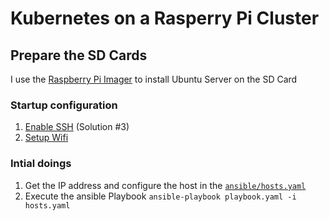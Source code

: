 # Kubernetes on a Rasperry Pi Cluster

## Prepare the SD Cards

I use the [Raspberry Pi Imager](https://www.raspberrypi.org/software/) to install Ubuntu Server on the SD Card

### Startup configuration

1. [Enable SSH](https://www.raspberrypi.org/documentation/remote-access/ssh/README.md) (Solution #3)
2. [Setup Wifi](https://discourse.ubuntu.com/t/how-to-install-ubuntu-server-on-your-raspberry-pi/14660)

### Intial doings

1. Get the IP address and configure the host in the [`ansible/hosts.yaml`](ansible/hosts.yaml)
2. Execute the ansible Playbook `ansible-playbook playbook.yaml -i hosts.yaml`
